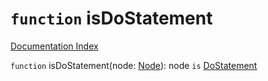 # `function` isDoStatement

[Documentation Index](../README.md)

`function` isDoStatement(node: [Node](../private.interface.Node/README.md)): node `is` [DoStatement](../private.interface.DoStatement/README.md)